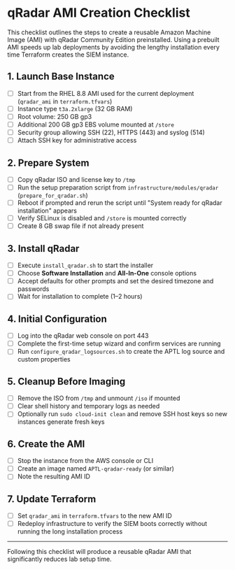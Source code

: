 <!-- SPDX-License-Identifier: BUSL-1.1 -->

# qRadar AMI Creation Checklist

This checklist outlines the steps to create a reusable Amazon Machine Image (AMI) with qRadar Community Edition preinstalled. Using a prebuilt AMI speeds up lab deployments by avoiding the lengthy installation every time Terraform creates the SIEM instance.

## 1. Launch Base Instance

- [ ] Start from the RHEL 8.8 AMI used for the current deployment (`qradar_ami` in `terraform.tfvars`)
- [ ] Instance type `t3a.2xlarge` (32 GB RAM)
- [ ] Root volume: 250 GB gp3
- [ ] Additional 200 GB gp3 EBS volume mounted at `/store`
- [ ] Security group allowing SSH (22), HTTPS (443) and syslog (514)
- [ ] Attach SSH key for administrative access

## 2. Prepare System

- [ ] Copy qRadar ISO and license key to `/tmp`
- [ ] Run the setup preparation script from `infrastructure/modules/qradar` (`prepare_for_qradar.sh`)
- [ ] Reboot if prompted and rerun the script until "System ready for qRadar installation" appears
- [ ] Verify SELinux is disabled and `/store` is mounted correctly
- [ ] Create 8 GB swap file if not already present

## 3. Install qRadar

- [ ] Execute `install_qradar.sh` to start the installer
- [ ] Choose **Software Installation** and **All-In-One** console options
- [ ] Accept defaults for other prompts and set the desired timezone and passwords
- [ ] Wait for installation to complete (1–2 hours)

## 4. Initial Configuration

- [ ] Log into the qRadar web console on port 443
- [ ] Complete the first-time setup wizard and confirm services are running
- [ ] Run `configure_qradar_logsources.sh` to create the APTL log source and custom properties

## 5. Cleanup Before Imaging

- [ ] Remove the ISO from `/tmp` and unmount `/iso` if mounted
- [ ] Clear shell history and temporary logs as needed
- [ ] Optionally run `sudo cloud-init clean` and remove SSH host keys so new instances generate fresh keys

## 6. Create the AMI

- [ ] Stop the instance from the AWS console or CLI
- [ ] Create an image named `APTL-qradar-ready` (or similar)
- [ ] Note the resulting AMI ID

## 7. Update Terraform

- [ ] Set `qradar_ami` in `terraform.tfvars` to the new AMI ID
- [ ] Redeploy infrastructure to verify the SIEM boots correctly without running the long installation process

---

Following this checklist will produce a reusable qRadar AMI that significantly reduces lab setup time.
